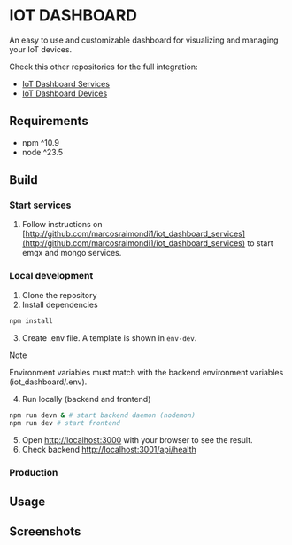# IOT DASHBOARD
An easy to use and customizable dashboard for visualizing and managing your IoT devices.

Check this other repositories for the full integration:
- [IoT Dashboard Services](https://github.com/marcosraimondi1/iot_dashboard_services)
- [IoT Dashboard Devices](https://github.com/marcosraimondi1/iot_dashboard_devices)
 
## Requirements
- npm ^10.9
- node ^23.5

## Build

### Start services
1. Follow instructions on [http://github.com/marcosraimondi1/iot_dashboard_services](http://github.com/marcosraimondi1/iot_dashboard_services) 
to start emqx and mongo services.

### Local development
1. Clone the repository
2. Install dependencies
```sh
npm install
```
3. Create .env file. A template is shown in `env-dev`.
> [!NOTE]  
> Environment variables must match with the backend environment variables (iot_dashboard/.env).
4. Run locally (backend and frontend)
```sh
npm run devn & # start backend daemon (nodemon)
npm run dev # start frontend

```
5. Open [http://localhost:3000](http://localhost:3000) with your browser to see the result.
6. Check backend [http://localhost:3001/api/health](http://localhost:3001/api/health)

### Production

## Usage
## Screenshots

